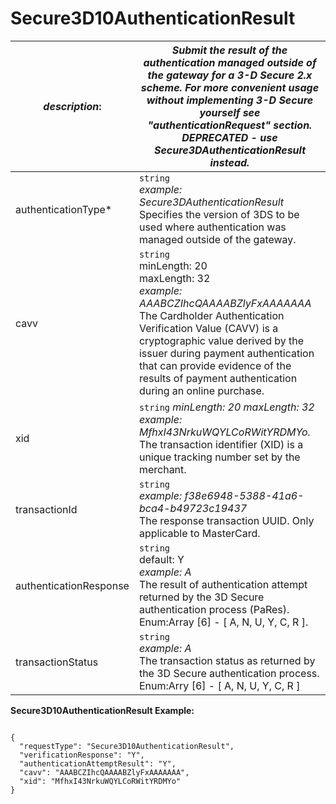
# Secure3D10AuthenticationResult

| *description*: | *Submit the result of the authentication managed outside of the gateway for a 3-D Secure 2.x scheme. For more convenient usage without implementing 3-D Secure yourself see "authenticationRequest" section. DEPRECATED - use Secure3DAuthenticationResult instead.*|
|----|----|
| authenticationType* |  ``` string ```  <br/>  *example: Secure3DAuthenticationResult*  <br/> Specifies the version of 3DS to be used where authentication was managed outside of the gateway.|
| cavv |  ``` string ```  <br/> minLength: 20  <br/> maxLength: 32  <br/> *example: AAABCZIhcQAAAABZlyFxAAAAAAA*  <br/> The Cardholder Authentication Verification Value (CAVV) is a cryptographic value derived by the issuer during payment authentication that can provide evidence of the results of payment authentication during an online purchase.|
| xid |  ``` string ```  *minLength: 20 maxLength: 32 example: MfhxI43NrkuWQYLCoRWitYRDMYo.* The transaction identifier (XID) is a unique tracking number set by the merchant.|
| transactionId |  ``` string ```  <br/>  *example: f38e6948-5388-41a6-bca4-b49723c19437* <br/>  The response transaction UUID. Only applicable to MasterCard.|
| authenticationResponse |  ``` string ```  <br/> default: Y  <br/> *example: A* <br/>  The result of authentication attempt returned by the 3D Secure authentication process (PaRes).  <br/> Enum:Array [6] - [ A, N, U, Y, C, R ].|
| transactionStatus |  ``` string ```  <br/> *example: A* <br/>  The transaction status as returned by the 3D Secure authentication process. <br/>  Enum:Arry [6] - [ A, N, U, Y, C, R ]|  

**Secure3D10AuthenticationResult Example:**

```{r}

{
  "requestType": "Secure3D10AuthenticationResult",
  "verificationResponse": "Y",
  "authenticationAttemptResult": "Y",
  "cavv": "AAABCZIhcQAAAABZlyFxAAAAAAA",
  "xid": "MfhxI43NrkuWQYLCoRWitYRDMYo"
}
```  

